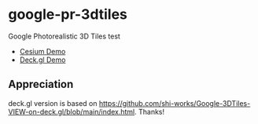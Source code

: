 # google-pr-3dtiles
Google Photorealistic 3D Tiles test

- [Cesium Demo](https://optgeo.github.io/google-pr-3dtiles/#40.749771/-73.963507/172/274/-21)
- [Deck.gl Demo](https://optgeo.github.io/google-pr-3dtiles/deck.html)

## Appreciation
deck.gl version is based on https://github.com/shi-works/Google-3DTiles-VIEW-on-deck.gl/blob/main/index.html. Thanks! 
